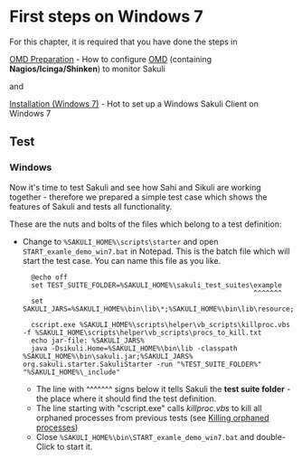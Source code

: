 # First steps on Windows 7

For this chapter, it is required that you have done the steps in 

[OMD Preparation](installation-omd.md) - How to configure [OMD](http://www.omdistro.org) (containing **Nagios/Icinga/Shinken**) to monitor Sakuli

and 

[Installation (Windows 7)](installation-windows.md) - Hot to set up a Windows Sakuli Client on Windows 7



## Test 

### Windows 
Now it's time to test Sakuli and see how Sahi and Sikuli are working together - therefore we prepared a simple test case which shows the features of Sakuli and tests all functionality.  

These are the nuts and bolts of the files which belong to a test definition: 

* Change to `%SAKULI_HOME%\scripts\starter` and open `START_examle_demo_win7.bat` in Notepad. This is the batch file which will start the test case. You can name this file as you like.  

		@echo off
		set TEST_SUITE_FOLDER=%SAKULI_HOME%\sakuli_test_suites\example
												               ^^^^^^^
		set SAKULI_JARS=%SAKULI_HOME%\bin\lib\*;%SAKULI_HOME%\bin\lib\resource;

		cscript.exe %SAKULI_HOME%\scripts\helper\vb_scripts\killproc.vbs -f %SAKULI_HOME\scripts\helper\vb_scripts\procs_to_kill.txt
		echo jar-file: %SAKULI_JARS%
		java -Dsikuli.Home=%SAKULI_HOME%\bin\lib -classpath %SAKULI_HOME%\bin\sakuli.jar;%SAKULI_JARS% org.sakuli.starter.SakuliStarter -run "%TEST_SUITE_FOLDER%" "%SAKULI_HOME%\_include"

	* The line with ^^^^^^^ signs below it tells Sakuli the **test suite folder** - the place where it should find the test definition.
	* The line starting with "cscript.exe" calls _killproc.vbs_ to kill all orphaned processes from previous tests (see [Killing orphaned processes](./sakuli-manual.md))
	* Close `%SAKULI_HOME%\bin\START_examle_demo_win7.bat` and double-Click to start it.  
